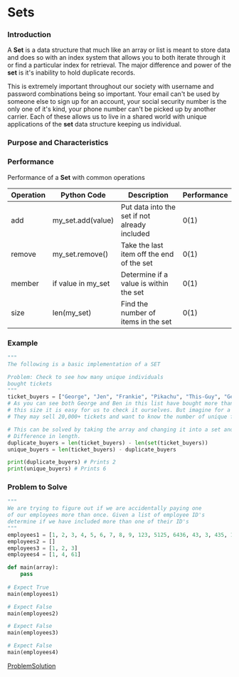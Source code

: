 # Sets

### Introduction

A **Set** is a data structure that much like an array or list is meant to store data and does so with an index system that allows you to both iterate through it or find a particular index for retrieval. The major difference and power of the **set** is it's inability to hold duplicate records. 

This is extremely important throughout our society with username and password combinations being so important. Your email can't be used by someone else to sign up for an account, your social security number is the only one of it's kind, your phone number can't be picked up by another carrier. Each of these allows us to live in a shared world with unique applications of the **set** data structure keeping us individual.

### Purpose and Characteristics





### Performance

Performance of a **Set** with common operations

Operation | Python Code | Description | Performance 
----------|-------|--------------|------------
add       | my_set.add(value) | Put data into the set if not already included | 0(1)
remove    | my_set.remove() | Take the last item off the end of the set | 0(1)
member    | if value in my_set | Determine if a value is within the set | 0(1)
size     | len(my_set) | Find the number of items in the set | 0(1)

### Example
```python
"""
The following is a basic implementation of a SET

Problem: Check to see how many unique individuals
bought tickets
"""
ticket_buyers = ["George", "Jen", "Frankie", "Pikachu", "This-Guy", "George", "Ben", "Ben"]
# As you can see both George and Ben in this list have bought more than 1 ticket. In a list
# this size it is easy for us to check it ourselves. But imagine for a giant concert where
# They may sell 20,000+ tickets and want to know the number of unique fans who bought tickets

# This can be solved by taking the array and changing it into a set and then comparing the
# Difference in length.
duplicate_buyers = len(ticket_buyers) - len(set(ticket_buyers))
unique_buyers = len(ticket_buyers) - duplicate_buyers

print(duplicate_buyers) # Prints 2
print(unique_buyers) # Prints 6
```

### Problem to Solve
```python
"""
We are trying to figure out if we are accidentally paying one
of our employees more than once. Given a list of employee ID's
determine if we have included more than one of their ID's
"""
employees1 = [1, 2, 3, 4, 5, 6, 7, 8, 9, 123, 5125, 6436, 43, 3, 435, 1]
employees2 = []
employees3 = [1, 2, 3]
employees4 = [1, 4, 61]

def main(array):
    pass
        
# Expect True
main(employees1)

# Expect False
main(employees2)

# Expect False
main(employees3)

# Expect False
main(employees4)
```

[ProblemSolution](2.2%20Sets_problem_solution.py)
